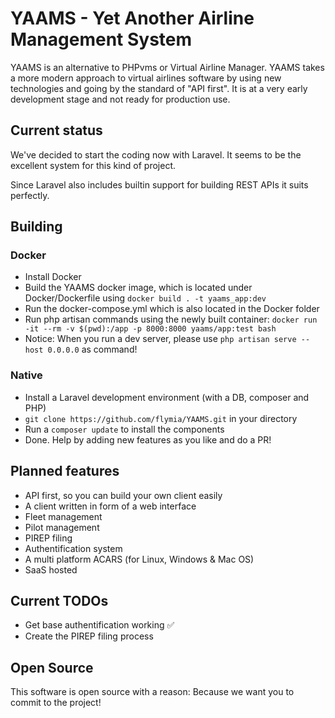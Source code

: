 # YAAMS - Yet Another Airline Management System

YAAMS is an alternative to PHPvms or Virtual Airline Manager. YAAMS takes a more modern approach to virtual airlines software by using new technologies and going by the standard of "API first". It is at a very early development stage and not ready for production use.

## Current status

We've decided to start the coding now with Laravel. It seems to be the excellent system for this kind of project.

Since Laravel also includes builtin support for building REST APIs it suits perfectly.

## Building

### Docker
* Install Docker
* Build the YAAMS docker image, which is located under Docker/Dockerfile using `docker build . -t yaams_app:dev`
* Run the docker-compose.yml which is also located in the Docker folder
* Run php artisan commands using the newly built container: `docker run -it --rm -v $(pwd):/app -p 8000:8000 yaams/app:test bash`
* Notice: When you run a dev server, please use `php artisan serve --host 0.0.0.0` as command!

### Native
* Install a Laravel development environment (with a DB, composer and PHP)
* `git clone https://github.com/flymia/YAAMS.git` in your directory
* Run a `composer update` to install the components
* Done. Help by adding new features as you like and do a PR!

## Planned features

* API first, so you can build your own client easily
* A client written in form of a web interface
* Fleet management
* Pilot management
* PIREP filing
* Authentification system
* A multi platform ACARS (for Linux, Windows & Mac OS)
* SaaS hosted

## Current TODOs

* Get base authentification working ✅
* Create the PIREP filing process

## Open Source

This software is open source with a reason: Because we want you to commit to the project!

